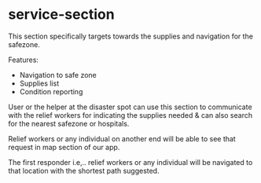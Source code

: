 # service-section
This section specifically targets towards the supplies and navigation for the safezone.

Features:
* Navigation to safe zone
* Supplies list
* Condition reporting 

User or the helper at the disaster spot can use this section to communicate with the relief workers for indicating the supplies needed & can also search for the nearest safezone or hospitals.

Relief workers or any individual on another end will be able to see that request in map section of our app.

The first responder i.e,.. relief workers or any individual will be navigated to that location with the shortest path suggested. 
